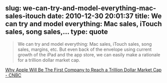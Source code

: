 slug: we-can-try-and-model-everything-mac-sales-itouch
date: 2010-12-30 20:01:37
title: We can try and model everything: Mac sales, iTouch sales, song sales,...
type: quote
---

> We can try and model everything: Mac sales, iTouch sales, song sales, margins, etc. But even back of the envelope using current growth of the iPad and the app store, we can easily make a rationale for a trillion dollar market cap.

[Why Apple Will Be The First Company to Reach a Trillion Dollar Market Cap - CNBC](http://www.cnbc.com/id/40851517)
